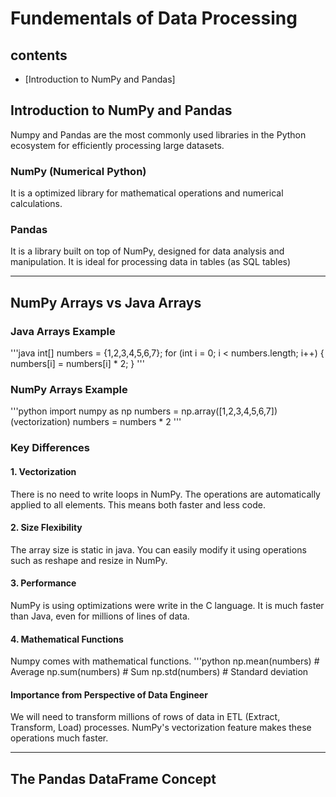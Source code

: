 # Fundementals of Data Processing

## contents
- [Introduction to NumPy and Pandas]

## Introduction to NumPy and Pandas

Numpy and Pandas are the most commonly used libraries in the Python ecosystem for efficiently processing large datasets.

### NumPy (Numerical Python)
It is a optimized library for mathematical operations and numerical calculations.

### Pandas
It is a library built on top of NumPy, designed for data analysis and manipulation.
It is ideal for processing data in tables (as SQL tables)

---

## NumPy Arrays vs Java Arrays

### Java Arrays Example
'''java
int[] numbers = {1,2,3,4,5,6,7};
for (int i = 0; i < numbers.length; i++) {
    numbers[i] = numbers[i] * 2;
}
'''

### NumPy Arrays Example
'''python
import numpy as np
numbers = np.array([1,2,3,4,5,6,7])
(vectorization)
numbers = numbers * 2
'''

### Key Differences

#### 1. Vectorization
There is no need to write loops in NumPy. The operations are automatically applied to all elements.
This means both faster and less code.

#### 2. Size Flexibility
The array size is static in java.
You can easily modify it using operations such as reshape and resize in NumPy.

#### 3. Performance
NumPy is using optimizations were write in the C language.
It is much faster than Java, even for millions of lines of data.

#### 4. Mathematical Functions
Numpy comes with mathematical functions.
'''python
np.mean(numbers)    # Average
np.sum(numbers)     # Sum
np.std(numbers)     # Standard deviation

#### Importance from Perspective of Data Engineer
We will need to transform millions of rows of data in ETL (Extract, Transform, Load) processes.
NumPy's vectorization feature makes these operations much faster.

---

## The Pandas DataFrame Concept